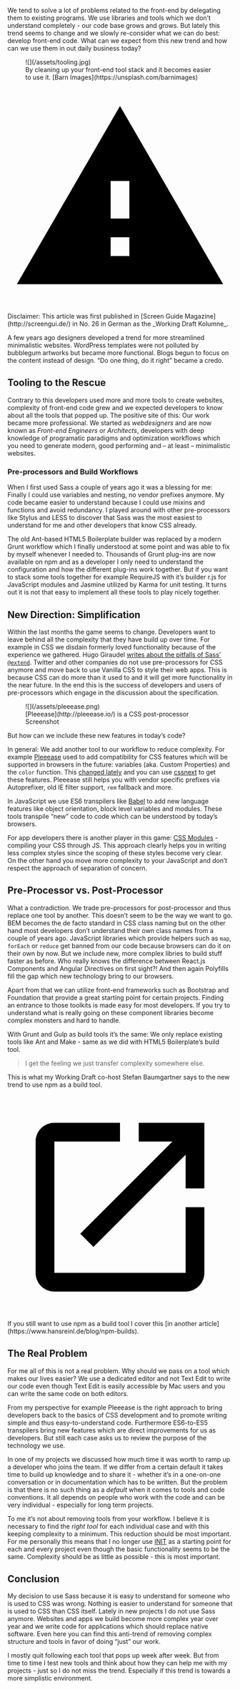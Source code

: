 <p class="post__intro">
  We tend to solve a lot of problems related to the front-end by delegating them
  to existing programs. We use libraries and tools which we don’t understand
  completely - our code base grows and grows. But lately this trend seems to
  change and we slowly re-consider what we can do best: develop front-end code.
  What can we expect from this new trend and how can we use them in out daily
  business today?
</p>

<figure class="image image--block" markdown="1">
  ![](/assets/tooling.jpg)

<figcaption class="image__caption image__caption--no-border" markdown="1">
  By cleaning up your front-end tool stack and it becomes easier to use it.
  <span class="image__caption__copywrite">[Barn Images](https://unsplash.com/barnimages)</span>
</figcaption>
</figure>

<svg viewBox="0 0 24 24" xmlns="http://www.w3.org/2000/svg" class="icon icon--warning icon--left">
  <path d="M1 21h22L12 2 1 21zm12-3h-2v-2h2v2zm0-4h-2v-4h2v4z">
</svg> Disclaimer: This article was first published in
[Screen Guide Magazine](http://screengui.de/) in No. 26 in German as the
_Working Draft Kolumne_.

A few years ago designers developed a trend for more streamlined minimalistic
websites. WordPress templates were not polluted by bubblegum artworks but became
more functional. Blogs begun to focus on the content instead of design. “Do one
thing, do it right” became a credo.

## Tooling to the Rescue

Contrary to this developers used more and more tools to create websites,
complexity of front-end code grew and we expected developers to know about all
the tools that popped up. The positive site of this: Our work became more
professional. We started as _webdesigners_ and are now known as _Front-end
Engineers_ or _Architects_, developers with deep knowledge of programatic
paradigms and optimization workflows which you need to generate modern, good
performing and – at least – minimalistic websites.

### Pre-processors and Build Workflows

When I first used Sass a couple of years ago it was a blessing for me: Finally I
could use variables and nesting, no vendor prefixes anymore. My code became
easier to understand because I could use mixins and functions and avoid
redundancy. I played around with other pre-processors like Stylus and LESS to
discover that Sass was the most easiest to understand for me and other
developers that know CSS already.

The old Ant-based HTML5 Boilerplate builder was replaced by a modern Grunt
workflow which I finally understood at some point and was able to fix by myself
whenever I needed to. Thousands of Grunt plug-ins are now available on npm and
as a developer I only need to understand the configuration and how the different
plug-ins work together. But if you want to stack some tools together for example
RequireJS with it’s builder r.js for JavaScript modules and Jasmine utilized by
Karma for unit testing. It turns out it is not that easy to implement all these
tools to play nicely together.

## New Direction: Simplification

Within the last months the game seems to change. Developers want to leave behind
all the complexity that they have build up over time. For example in CSS
we disdain formerly loved functionality because of the experience we gathered.
Hugo Giraudel
[writes about the pitfalls of Sass’ `@extend`](http://www.sitepoint.com/avoid-sass-extend/).
Twitter and other companies do not use pre-processors for CSS anymore and move
back to use Vanilla CSS to style their web apps. This is because CSS can do
more than it used to and it will get more functionality in the near future. In
the end this is the success of developers and users of pre-processors which
engage in the discussion about the specification.

<figure class="image image--left" markdown="1">
  ![](/assets/pleeease.png)

<figcaption class="image__caption" markdown="1">
  [Pleeease](http://pleeease.io/) is a CSS post-processor
  <span class="image__caption__copywrite">Screenshot</span>
</figcaption>
</figure>

But how can we include these new features in today’s code?

In general: We add another tool to our workflow to reduce complexity. For
example [Pleeease](http://pleeease.io/) used to add compatibility for CSS
features which will be supported in browsers in the future: variables (aka.
Custom Properties) and the `color` function. This
[changed lately](https://github.com/iamvdo/pleeease/issues/52) and you
can use [cssnext](https://github.com/cssnext/cssnext) to get these features.
Pleeease still helps you with vendor specific prefixes via Autoprefixer, old IE
filter support, `rem` fallback and more.

In JavaScript we use ES6 transpilers like [Babel](https://babeljs.io/) to add
new language features like object orientation, block level variables and
modules. These tools transpile “new” code to code which can be understood by
today’s browsers.

For app developers there is another player in this game:
[CSS Modules](https://github.com/css-modules/css-modules) - compiling your CSS
through JS. This approach clearly helps you in writing less complex styles since
the scoping of these styles become very clear. On the other hand you move more
complexity to your JavaScript and don’t respect the approach of separation of
concern.

## Pre-Processor vs. Post-Processor

What a contradiction. We trade pre-processors for post-processor and thus
replace one tool by another. This doesn’t seem to be the way we want to go. BEM
becomes the de facto standard in CSS class naming but on the other hand most
developers don’t understand their own class names from a couple of years ago.
JavaScript libraries which provide helpers such as `map`, `forEach` or `reduce`
get banned from our code because browsers can do it on their own by now. But we
include new, more complex libries to build stuff faster as before. Who really
knows the difference between React.js Components and Angular Directives on first
sight?! And then again Polyfills fill the gap which new technology bring to our
browsers.

Apart from that we can utilize front-end frameworks such as Bootstrap and
Foundation that provide a great starting point for certain projects. Finding an
entrance to those toolkits is made easy for most developers. If you try to
understand what is really going on these component libraries become complex
monsters and hard to handle.

With Grunt and Gulp as build tools it’s the same: We only replace existing tools
like Ant and Make - same as we did with HTML5 Boilerplate’s build tool.

> I get the feeling we just transfer complexity somewhere else.

This is what my Working Draft co-host Stefan Baumgartner says to the new trend
to use npm as a build tool.

<svg viewBox="0 0 24 24" xmlns="http://www.w3.org/2000/svg" class="icon icon--info icon--left">
  <path d="M19 19H5V5h7V3H5c-1.11 0-2 .9-2 2v14c0 1.1.89 2 2 2h14c1.1 0 2-.9 2-2v-7h-2v7zM14 3v2h3.59l-9.83 9.83 1.41 1.41L19 6.41V10h2V3h-7z"/>
</svg> If you still want to use npm as a build tool I cover this
[in another article](https://www.hansreinl.de/blog/npm-builds).

## The Real Problem

For me all of this is not a real problem. Why should we pass on a tool which
makes our lives easier? We use a dedicated editor and not Text Edit to write our
code even though Text Edit is easily accessible by Mac users and you can write
the same code on both editors.

From my perspective for example Pleeease is the right approach to bring
developers back to the basics of CSS development and to promote writing simple
and thus easy-to-understand code. Furthermore ES6-to-ES5 transpilers bring new
features which are direct improvements for us as developers. But still each case
asks us to review the purpose of the technology we use.

In one of my projects we discussed how much time it was worth to ramp up a
developer who joins the team. If we differ from a certain default it takes time
to build up knowledge and to share it - whether it’s in a one-on-one
conversation or in documentation which has to be written. But the problem is
that there is no such thing as a _default_ when it comes to tools and code
conventions. It all depends on people who work with the code and can be very
individual - especially for long term projects.

To me it’s not about removing tools from your workflow. I believe it is
necessary to find the _right tool_ for each individual case and with this
keeping complexity to a minimum. This reduction should be most important. For me
personally this means that I no longer use [INIT](http://use-init.com/) as a
starting point for each and every project even though the basic functionality
seems to be the same. Complexity should be as little as possible - this is most
important.

## Conclusion

My decision to use Sass because it is easy to understand for someone who is used
to CSS was wrong. Nothing is easier to understand for someone that is used to
CSS than CSS itself. Lately in new projects I do not use Sass anymore.
Websites and apps we build become more complex year over year and we write code
for applications which should replace native software. Even here you can
find this anti-trend of removing complex structure and tools in favor of doing
“just” our work.

I mostly quit following each tool that pops up week after week. But from time to
time I test new tools and think about how they can help me with my projects -
just so I do not miss the trend. Especially if this trend is towards a more
simplistic environment.
